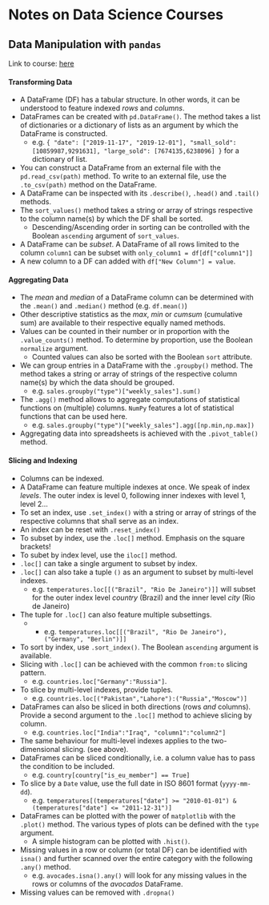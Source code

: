# Notes on Data Science Courses

## Data Manipulation with `pandas`
Link to course: [here](https://learn.datacamp.com/courses/data-manipulation-with-pandas)

#### Transforming Data

* A DataFrame (DF) has a tabular structure. In other words, it can be understood to feature indexed _rows_ and _columns_.
* DataFrames can be created with `pd.DataFrame()`. The method takes a list of dictionaries or a dictionary of lists as an argument by which the DataFrame is constructed.
  * e.g. `{
  "date": ["2019-11-17", "2019-12-01"],
  "small_sold": [10859987,9291631],
  "large_sold": [7674135,6238096]
}` for a dictionary of list.
* You can construct a DataFrame from an external file with the `pd.read_csv(path)` method. To write to an external file, use the `.to_csv(path)` method on the DataFrame.
* A DataFrame can be inspected with its `.describe()`, `.head()` and `.tail()` methods.
* The `sort_values()` method takes a string or array of strings respective to the column name(s) by which the DF shall be sorted. 
  * Descending/Ascending order in sorting can be controlled with the Boolean `ascending` argument of `sort_values`.
* A DataFrame can be _subset_. A DataFrame of all rows limited to the column `column1` can be subset with `only_column1 = df[df["column1"]]`
* A new column to a DF can added with `df["New Column"] = value`.
  
#### Aggregating Data

* The _mean_ and _median_ of a DataFrame column can be determined with the `.mean()` and `.median()` method (e.g. `df.mean()`)
* Other descriptive statistics as the _max_, _min_ or _cumsum_ (cumulative sum) are available to their respective equally named methods.
* Values can be counted in their number or in proportion with the `.value_counts()` method. To determine by proportion, use the Boolean `normalize` argument. 
  * Counted values can also be sorted with the Boolean `sort` attribute.
* We can group entries in a DataFrame with the `.groupby()` method. The method takes a string or array of strings of the respective column name(s) by which the data should be grouped.
  * e.g. `sales.groupby("type")["weekly_sales"].sum()`
* The `.agg()` method allows to aggregate computations of statistical functions on (multiple) columns. `NumPy` features a lot of statistical functions that can be used here.
  * e.g. `sales.groupby("type")["weekly_sales"].agg([np.min,np.max])`
* Aggregating data into spreadsheets is achieved with the `.pivot_table()` method.
  
#### Slicing and Indexing

* Columns can be indexed.
* A DataFrame can feature multiple indexes at once. We speak of index _levels_. The outer index is level 0, following inner indexes with level 1, level 2... 
* To set an index, use `.set_index()` with a string or array of strings of the respective columns that shall serve as an index.
* An index can be reset with `.reset_index()`
* To subset by index, use the `.loc[]` method. Emphasis on the square brackets!
* To subet by index level, use the `iloc[]` method.
* `.loc[]` can take a single argument to subset by index.
* `.loc[]` can also take a tuple `()` as an argument to subset by multi-level indexes. 
  * e.g. `temperatures.loc[[("Brazil", "Rio De Janeiro")]]` will subset for the outer index level _country_ (Brazil) and the inner level _city_ (Rio de Janeiro)
*  The tuple for `.loc[]` can also feature multiple subsettings.
   *    * e.g. `temperatures.loc[[("Brazil", "Rio De Janeiro"), ("Germany", "Berlin")]]`
* To sort by index, use `.sort_index()`. The Boolean `ascending` argument is available.
* Slicing with `.loc[]` can be achieved with the common `from:to` slicing pattern.
  * e.g. `countries.loc["Germany":"Russia"]`.
* To slice by multi-level indexes, provide tuples.
  * e.g. `countries.loc[("Pakistan","Lahore"):("Russia","Moscow")]`
* DataFrames can also be sliced in both directions (rows _and_ columns). Provide a second argument to the `.loc[]` method to achieve slicing by column.
  * e.g. `countries.loc["India":"Iraq", "column1":"column2"]`
* The same behaviour for multi-level indexes applies to the two-dimensional slicing. (see above).
* DataFrames can be sliced conditionally, i.e. a column value has to pass the condition to be included. 
    * e.g. `country[country["is_eu_member"] == True]`
* To slice by a `Date` value, use the full date in ISO 8601 format (`yyyy-mm-dd`).
  * e.g. `temperatures[(temperatures["date"] >= "2010-01-01") & (temperatures["date"] <= "2011-12-31")]`
* DataFrames can be plotted with the power of `matplotlib` with the `.plot()` method. The various types of plots can be defined with the `type` argument. 
  * A simple histogram can be plotted with `.hist()`.
* Missing values in a row or column (or total DF) can be identified with `isna()` and further scanned over the entire category with the following `.any()` method.
  * e.g. `avocades.isna().any()` will look for any missing values in the rows or columns of the _avocados_ DataFrame.
* Missing values can be removed with `.dropna()`
